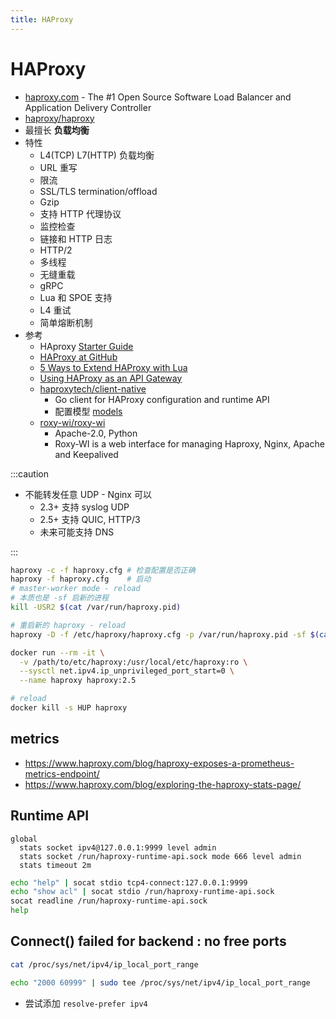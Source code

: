 ```yaml
---
title: HAProxy
---
```


# HAProxy

- [haproxy.com](https://www.haproxy.com/) - The #1 Open Source Software Load Balancer and Application Delivery Controller
- [haproxy/haproxy](https://github.com/haproxy/haproxy)
- 最擅长 **负载均衡**
- 特性
  - L4(TCP) L7(HTTP) 负载均衡
  - URL 重写
  - 限流
  - SSL/TLS termination/offload
  - Gzip
  - 支持 HTTP 代理协议
  - 监控检查
  - 链接和 HTTP 日志
  - HTTP/2
  - 多线程
  - 无缝重载
  - gRPC
  - Lua 和 SPOE 支持
  - L4 重试
  - 简单熔断机制
- 参考
  - HAproxy [Starter Guide](https://cbonte.github.io/haproxy-dconv/2.3/intro.html)
  - [HAProxy at GitHub](https://www.haproxy.com/user-spotlight-series/inside-the-github-load-balancer/)
  - [5 Ways to Extend HAProxy with Lua](https://www.haproxy.com/blog/5-ways-to-extend-haproxy-with-lua/)
  - [Using HAProxy as an API Gateway](https://www.haproxy.com/blog/using-haproxy-as-an-api-gateway-part-3-health-checks/)
  - [haproxytech/client-native](https://github.com/haproxytech/client-native)
    - Go client for HAProxy configuration and runtime API
    - 配置模型 [models](https://github.com/haproxytech/client-native/tree/master/models)
  - [roxy-wi/roxy-wi](https://github.com/roxy-wi/roxy-wi)
    - Apache-2.0, Python
    - Roxy-WI is a web interface for managing Haproxy, Nginx, Apache and Keepalived

:::caution

- 不能转发任意 UDP - Nginx 可以
  - 2.3+ 支持 syslog UDP
  - 2.5+ 支持 QUIC, HTTP/3
  - 未来可能支持 DNS

:::

```bash
haproxy -c -f haproxy.cfg # 检查配置是否正确
haproxy -f haproxy.cfg    # 启动
# master-worker mode - reload
# 本质也是 -sf 启新的进程
kill -USR2 $(cat /var/run/haproxy.pid)

# 重启新的 haproxy - reload
haproxy -D -f /etc/haproxy/haproxy.cfg -p /var/run/haproxy.pid -sf $(cat /var/run/haproxy.pid)
```

```bash title="docker"
docker run --rm -it \
  -v /path/to/etc/haproxy:/usr/local/etc/haproxy:ro \
  --sysctl net.ipv4.ip_unprivileged_port_start=0 \
  --name haproxy haproxy:2.5

# reload
docker kill -s HUP haproxy
```

## metrics

- https://www.haproxy.com/blog/haproxy-exposes-a-prometheus-metrics-endpoint/
- https://www.haproxy.com/blog/exploring-the-haproxy-stats-page/

## Runtime API

```haproxy
global
  stats socket ipv4@127.0.0.1:9999 level admin
  stats socket /run/haproxy-runtime-api.sock mode 666 level admin
  stats timeout 2m
```

```bash
echo "help" | socat stdio tcp4-connect:127.0.0.1:9999
echo "show acl" | socat stdio /run/haproxy-runtime-api.sock
socat readline /run/haproxy-runtime-api.sock
help
```

## Connect() failed for backend : no free ports

```bash
cat /proc/sys/net/ipv4/ip_local_port_range

echo "2000 60999" | sudo tee /proc/sys/net/ipv4/ip_local_port_range
```

- 尝试添加 `resolve-prefer ipv4`
